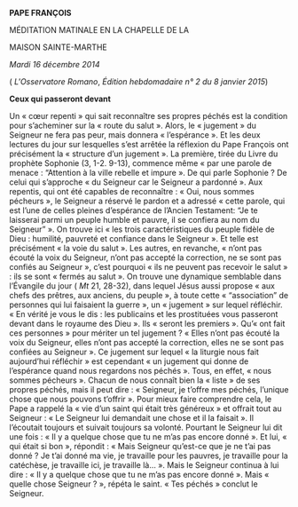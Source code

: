 **PAPE FRANÇOIS**

MÉDITATION MATINALE EN LA CHAPELLE DE LA

MAISON SAINTE-MARTHE

*Mardi 16 décembre 2014*

( *L'Osservatore Romano*, *Édition hebdomadaire n° 2 du 8 janvier 2015*)

**Ceux qui passeront devant**

Un « cœur repenti » qui sait reconnaître ses propres péchés est la condition pour s’acheminer sur la « route du salut ». Alors, le « jugement » du Seigneur ne fera pas peur, mais donnera « l’espérance ». Et les deux lectures du jour sur lesquelles s’est arrêtée la réflexion du Pape François ont précisément la « structure d’un jugement ». La première, tirée du Livre du prophète Sophonie (3, 1-2. 9-13), commence même « par une parole de menace : “Attention à la ville rebelle et impure ». De qui parle Sophonie ? De celui qui s’approche « du Seigneur car le Seigneur a pardonné ». Aux repentis, qui ont été capables de reconnaître : « Oui, nous sommes pécheurs », le Seigneur a réservé le pardon et a adressé « cette parole, qui est l’une de celles pleines d’espérance de l’Ancien Testament: “Je te laisserai parmi un peuple humble et pauvre, il se confiera au nom du Seigneur” ». On trouve ici « les trois caractéristiques du peuple fidèle de Dieu : humilité, pauvreté et confiance dans le Seigneur ». Et telle est précisément « la voie du salut ». Les autres, en revanche, « n’ont pas écouté la voix du Seigneur, n’ont pas accepté la correction, ne se sont pas confiés au Seigneur », c’est pourquoi « ils ne peuvent pas recevoir le salut » : ils se sont « fermés au salut ». On trouve une dynamique semblable dans l’Évangile du jour ( *Mt* 21, 28-32), dans lequel Jésus aussi propose « aux chefs des prêtres, aux anciens, du peuple », à toute cette « “association” de personnes qui lui faisaient la guerre », un « jugement » sur lequel réfléchir. « En vérité je vous le dis : les publicains et les prostituées vous passeront devant dans le royaume des Dieu ». Ils « seront les premiers ». Qu’« ont fait ces personnes » pour mériter un tel jugement ? « Elles n’ont pas écouté la voix du Seigneur, elles n’ont pas accepté la correction, elles ne se sont pas confiées au Seigneur ». Ce jugement sur lequel « la liturgie nous fait aujourd’hui réfléchir » est cependant « un jugement qui donne de l’espérance quand nous regardons nos péchés ». Tous, en effet, « nous sommes pécheurs ». Chacun de nous connaît bien la « liste » de ses propres péchés, mais il peut dire : « Seigneur, je t’offre mes péchés, l’unique chose que nous pouvons t’offrir ». Pour mieux faire comprendre cela, le Pape a rappelé la « vie d’un saint qui était très généreux » et offrait tout au Seigneur : « Le Seigneur lui demandait une chose et il la faisait ». Il l’écoutait toujours et suivait toujours sa volonté. Pourtant le Seigneur lui dit une fois : « Il y a quelque chose que tu ne m’as pas encore donné ». Et lui, « qui était si bon », répondit : « Mais Seigneur qu’est-ce que je ne t’ai pas donné ? Je t’ai donné ma vie, je travaille pour les pauvres, je travaille pour la catéchèse, je travaille ici, je travaille là... ». Mais le Seigneur continua à lui dire : « Il y a quelque chose que tu ne m’as pas encore donné ». Mais « quelle chose Seigneur ? », répéta le saint. « Tes péchés » conclut le Seigneur.